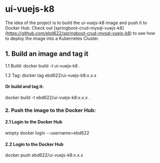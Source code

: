 # ui-vuejs-k8
The idea of the project is to build the ui-vuejs-k8 image and push it to Docker Hub.
Check out [springboot-crud-mysql-vuejs-k8] (https://github.com/ebd622/springboot-crud-mysql-vuejs-k8) to see how to deploy the image into a Kubernetes Cluster.

## 1. Build an image and tag it

1.1 Build:
docker build -t ui-vuejs-k8 .

1.2 Tag:
docker tag <imageID> ebd622/ui-vuejs-k8:x.x.x

#### Or build and tag it:
docker build -t ebd622/ui-vuejs-k8:x.x.x .

### 2. Push the image to the Docker Hub:

#### 2.1 Login to the Docker Hub
winpty docker login --username=ebd622

#### 2.2 Login to the Docker Hub
docker push ebd622/ui-vuejs-k8:x.x.x
